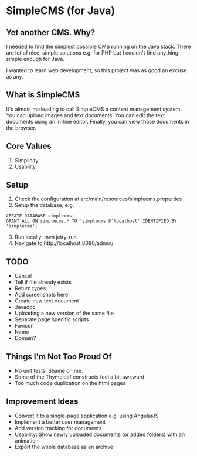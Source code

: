 SimpleCMS (for Java)
=========

Yet another CMS. Why?
---------------------
I needed to find the simplest possible CMS running on the Java stack. There are lot of nice, simple solutions e.g. for
PHP but I couldn't find anything simple enough for Java.

I wanted to learn web development, so this project was as good an excuse as any.

What is SimpleCMS
-----------------
It's almost misleading to call SimpleCMS a content management system. You can upload images and text documents. You can
edit the text documents using an in-line editor. Finally, you can view those documents in the browser.

Core Values
-----------
1. Simplicity
2. Usability

Setup
-----
1. Check the configuration at arc/main/resources/simplecms.properties
2. Setup the database, e.g.
```mysql
CREATE DATABASE simplecms;
GRANT ALL ON simplecms.* TO 'simplecms'@'localhost' IDENTIFIED BY 'simplecms';
```
3. Run locally: mvn jetty-run
4. Navigate to http://localhost:8080/admin/

TODO
----
* Cancel
* Tell if file already exists
* Return types
* Add screenshots here
* Create new text document
* Javadoc
* Uploading a new version of the same file
* Separate page specific scripts
* Favicon
* Name
* Domain?

Things I'm Not Too Proud Of
---------------------------
* No unit tests. Shame on me.
* Some of the Thymeleaf constructs feel a bit awkward
* Too much code duplication on the html pages

Improvement Ideas
-----------------
* Convert it to a single-page application e.g. using AngularJS
* Implement a better user management
* Add version tracking for documents
* Usability: Show newly uploaded documents (or added folders) with an animation
* Export the whole database as an archive

